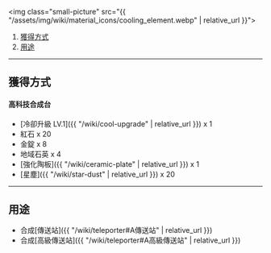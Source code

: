 <img class="small-picture" src="{{ "/assets/img/wiki/material_icons/cooling_element.webp" | relative_url }}">

<div class="article-content">
<ol>
    <li><a href="#獲得方式">獲得方式</a></li>
    <li><a href="#用途">用途</a></li>
</ol>
</div>

---

## 獲得方式

#### 高科技合成台

- [冷卻升級 LV.1]({{ "/wiki/cool-upgrade" | relative_url }}) x 1  
- 紅石 x 20  
- 金錠 x 8  
- 地域石英 x 4  
- [強化陶板]({{ "/wiki/ceramic-plate" | relative_url }}) x 1  
- [星塵]({{ "/wiki/star-dust" | relative_url }}) x 20

---

## 用途

- 合成[傳送站]({{ "/wiki/teleporter#A傳送站" | relative_url }})  
- 合成[高級傳送站]({{ "/wiki/teleporter#A高級傳送站" | relative_url }})

